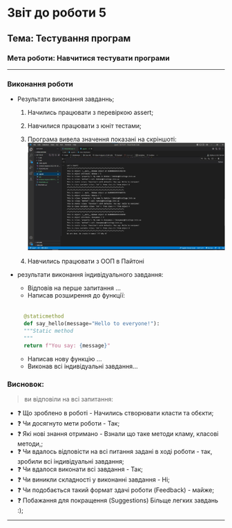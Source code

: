 # Звіт до роботи 5
## Тема: Тестування програм
### Мета роботи: Навчитися тестувати програми
---
### Виконання роботи
- Результати виконання завданнь;
    1. Начились працювати з перевіркою assert;
    2. Навчилися працювати з юніт тестами;
    3. Програма вивела значення показані на скріншоті:
        ![alt text](https://github.com/mykolasynytsia21/Git-Tk-41/raw/main/3_lab/%D0%97%D0%BD%D1%96%D0%BC%D0%BE%D0%BA%20%D0%B5%D0%BA%D1%80%D0%B0%D0%BD%D0%B0%202022-10-25%20145559.jpg )
        
        
    4. Навчились працювати з ООП в Пайтоні

- результати виконання індивідуального завдання:

    - Відповів на перше запитання ...
    - Написав розширення до функції:

  ```python

    @staticmethod
    def say_hello(message="Hello to everyone!"):
    """Static method
    """
    return f"You say: {message}"

  ```

    - Написав нову функцію ...
    - Виконав всі індивідуальні завдання...

### Висновок: 
>   ви відповіли на всі запитання:
- :question: Що зроблено в роботі - Начились створювати класти та обєкти;
- :question: Чи досягнуто мети роботи - Так;
- :question: Які нові знання отримано - Взнали що таке методи кламу, класові методи,;
- :question: Чи вдалось відповісти на всі питання задані в ході роботи - так, зробили всі індивідуальні завдання;
- :question: Чи вдалося виконати всі завдання - Так;
- :question: Чи виникли складності у виконанні завдання - Ні;
- :question: Чи подобається такий формат здачі роботи (Feedback) - майже;
- :question: Побажання для покращення (Suggestions) Більще легких завдань :);
---